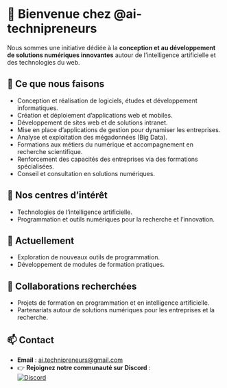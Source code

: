 # 👋 Bienvenue chez @ai-technipreneurs

Nous sommes une initiative dédiée à la **conception et au développement de solutions numériques innovantes** autour de l’intelligence artificielle et des technologies du web.

## 🚀 Ce que nous faisons
- Conception et réalisation de logiciels, études et développement informatiques.  
- Création et déploiement d’applications web et mobiles.  
- Développement de sites web et de solutions intranet.  
- Mise en place d’applications de gestion pour dynamiser les entreprises.  
- Analyse et exploitation des mégadonnées (Big Data).  
- Formations aux métiers du numérique et accompagnement en recherche scientifique.  
- Renforcement des capacités des entreprises via des formations spécialisées.  
- Conseil et consultation en solutions numériques.  

## 👀 Nos centres d’intérêt
- Technologies de l’intelligence artificielle.  
- Programmation et outils numériques pour la recherche et l’innovation.  

## 🌱 Actuellement
- Exploration de nouveaux outils de programmation.  
- Développement de modules de formation pratiques.  

## 💞️ Collaborations recherchées
- Projets de formation en programmation et en intelligence artificielle.  
- Partenariats autour de solutions numériques pour les entreprises et la recherche.  

## 📫 Contact
- **Email** : ai.technipreneurs@gmail.com  
- 👉 **Rejoignez notre communauté sur Discord** :  
[![Discord](https://img.shields.io/badge/Discord-Join%20Us-7289DA?logo=discord&logoColor=white)](https://discord.gg/K7gSEeHW)



<!---
ai-technipreneurs/ai-technipreneurs is a ✨ special ✨ repository because its `README.md` (this file) appears on your GitHub profile.
You can click the Preview link to take a look at your changes.
--->





